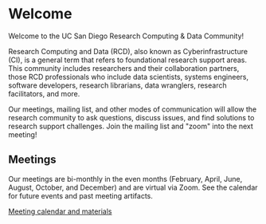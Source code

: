 # Welcome

Welcome to the UC San Diego Research Computing & Data Community!

Research Computing and Data (RCD), also known as Cyberinfrastructure (CI), is a general term that refers to foundational research support areas. This community includes researchers and their collaboration partners, those RCD professionals who include data scientists, systems engineers, software developers, research librarians, data wranglers, research facilitators, and more.

Our meetings, mailing list, and other modes of communication will allow the research community to ask questions, discuss issues, and find solutions to research support challenges. Join the mailing list and "zoom" into the next meeting!

## Meetings

Our meetings are bi-monthly in the even months (February, April, June, August, October, and December) and are virtual via Zoom. See the calendar for future events and past meeting artifacts. 

[Meeting calendar and materials](/meetings/)

